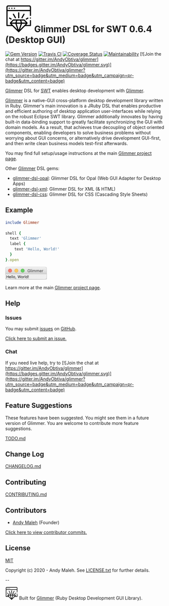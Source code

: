 # [<img src="https://raw.githubusercontent.com/AndyObtiva/glimmer/master/images/glimmer-logo-hi-res.png" height=85 />](https://github.com/AndyObtiva/glimmer) Glimmer DSL for SWT 0.6.4 (Desktop GUI)
[![Gem Version](https://badge.fury.io/rb/glimmer-dsl-swt.svg)](http://badge.fury.io/rb/glimmer-dsl-swt)
[![Travis CI](https://travis-ci.com/AndyObtiva/glimmer-dsl-swt.svg?branch=master)](https://travis-ci.com/github/AndyObtiva/glimmer-dsl-swt)
[![Coverage Status](https://coveralls.io/repos/github/AndyObtiva/glimmer-dsl-swt/badge.svg?branch=master)](https://coveralls.io/github/AndyObtiva/glimmer-dsl-swt?branch=master)
[![Maintainability](https://api.codeclimate.com/v1/badges/aaf1cba142dd351f84bd/maintainability)](https://codeclimate.com/github/AndyObtiva/glimmer-dsl-swt/maintainability)
[![Join the chat at https://gitter.im/AndyObtiva/glimmer](https://badges.gitter.im/AndyObtiva/glimmer.svg)](https://gitter.im/AndyObtiva/glimmer?utm_source=badge&utm_medium=badge&utm_campaign=pr-badge&utm_content=badge)

[Glimmer](https://github.com/AndyObtiva/glimmer) DSL for [SWT](https://www.eclipse.org/swt/) enables desktop development with [Glimmer](https://github.com/AndyObtiva/glimmer).

[Glimmer](https://github.com/AndyObtiva/glimmer) is a native-GUI cross-platform desktop development library written in Ruby. Glimmer's main innovation is a JRuby DSL that enables productive and efficient authoring of desktop application user-interfaces while relying on the robust Eclipse SWT library. Glimmer additionally innovates by having built-in data-binding support to greatly facilitate synchronizing the GUI with domain models. As a result, that achieves true decoupling of object oriented components, enabling developers to solve business problems without worrying about GUI concerns, or alternatively drive development GUI-first, and then write clean business models test-first afterwards.

You may find full setup/usage instructions at the main [Glimmer project page](https://github.com/AndyObtiva/glimmer).

Other [Glimmer](https://github.com/AndyObtiva/glimmer) DSL gems:
- [glimmer-dsl-opal](https://github.com/AndyObtiva/glimmer-dsl-opal): Glimmer DSL for Opal (Web GUI Adapter for Desktop Apps)
- [glimmer-dsl-xml](https://github.com/AndyObtiva/glimmer-dsl-xml): Glimmer DSL for XML (& HTML)
- [glimmer-dsl-css](https://github.com/AndyObtiva/glimmer-dsl-css): Glimmer DSL for CSS (Cascading Style Sheets)

## Example

```ruby
include Glimmer
   
shell {
  text 'Glimmer'
  label {
    text 'Hello, World!'
  }
}.open
```

![Glimmer DSL for SWT Hello World](https://github.com/AndyObtiva/glimmer/blob/master/images/glimmer-hello-world.png)

Learn more at the main [Glimmer project page](https://github.com/AndyObtiva/glimmer).

## Help

### Issues

You may submit [issues](https://github.com/AndyObtiva/glimmer/issues) on [GitHub](https://github.com/AndyObtiva/glimmer/issues).

[Click here to submit an issue.](https://github.com/AndyObtiva/glimmer/issues)

### Chat

If you need live help, try to [![Join the chat at https://gitter.im/AndyObtiva/glimmer](https://badges.gitter.im/AndyObtiva/glimmer.svg)](https://gitter.im/AndyObtiva/glimmer?utm_source=badge&utm_medium=badge&utm_campaign=pr-badge&utm_content=badge)

## Feature Suggestions

These features have been suggested. You might see them in a future version of Glimmer. You are welcome to contribute more feature suggestions.

[TODO.md](TODO.md)

## Change Log

[CHANGELOG.md](CHANGELOG.md)

## Contributing

[CONTRIBUTING.md](CONTRIBUTING.md)

## Contributors

* [Andy Maleh](https://github.com/AndyObtiva) (Founder)

[Click here to view contributor commits.](https://github.com/AndyObtiva/glimmer-dsl-swt/graphs/contributors)

## License

[MIT](https://opensource.org/licenses/MIT)

Copyright (c) 2020 - Andy Maleh. 
See [LICENSE.txt](LICENSE.txt) for further details.

--

[<img src="https://raw.githubusercontent.com/AndyObtiva/glimmer/master/images/glimmer-logo-hi-res.png" height=40 />](https://github.com/AndyObtiva/glimmer) Built for [Glimmer](https://github.com/AndyObtiva/glimmer) (Ruby Desktop Development GUI Library).
